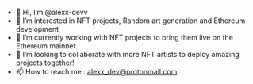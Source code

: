- 👋 Hi, I’m @alexx-devv
- 👀 I’m interested in NFT projects, Random art generation and Ethereum development
- 🌱 I’m currently working with NFT projects to bring them live on the Ethereum mainnet.
- 💞️ I’m looking to collaborate with more NFT artists to deploy amazing projects together!
- 📫 How to reach me : alexx_dev@protonmail.com

<!---
alexx-devv/alexx-devv is a ✨ special ✨ repository because its `README.md` (this file) appears on your GitHub profile.
You can click the Preview link to take a look at your changes.
--->
